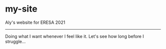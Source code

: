 # my-site

Aly's website for ERESA 2021

---

Doing what I want whenever I feel like it. Let's see how long before I struggle...
